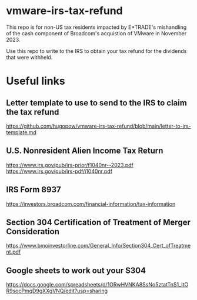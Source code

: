 # vmware-irs-tax-refund

This repo is for non-US tax residents impacted by E*TRADE's mishandling of the cash component of Broadcom's acquistion of VMware in November 2023.

Use this repo to write to the IRS to obtain your tax refund for the dividends that were withheld.

# Useful links

## Letter template to use to send to the IRS to claim the tax refund
https://github.com/hugopow/vmware-irs-tax-refund/blob/main/letter-to-irs-template.md

## U.S. Nonresident Alien Income Tax Return
https://www.irs.gov/pub/irs-prior/f1040nr--2023.pdf
https://www.irs.gov/pub/irs-pdf/i1040nr.pdf

## IRS Form 8937
https://investors.broadcom.com/financial-information/tax-information

## Section 304 Certification of Treatment of Merger Consideration
https://www.bmoinvestorline.com/General_Info/Section304_Cert_ofTreatment.pdf

## Google sheets to work out your S304
https://docs.google.com/spreadsheets/d/1ORwHVNKA8SsNo5ztatTnS1_ltOR9socPmqD9gXXgVNQ/edit?usp=sharing
